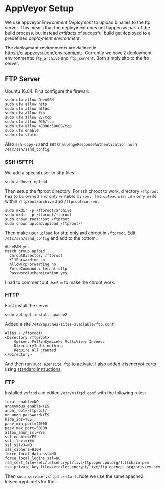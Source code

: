 # AppVeyor Setup

We use appveyor *Environment Deployment* to upload binaries to the ftp server. This means that the deployment does not happen as part of the build process, but instead *artifacts* of succesful build get deployed to a predefined *deployment environment*.

The deployment environments are defined in https://ci.appveyor.com/environments. Currently we have 2 deployment environments: `ftp_archive` and `ftp_current`. Both simply sftp to the ftp server. 

## FTP Server

Ubuntu 16.04. First configure the firewall:

```
sudo ufw allow OpenSSH
sudo ufw allow http
sudo ufw allow https
sudo ufw allow ftp
sudo ufw allow 20/tcp
sudo ufw allow 990/tcp
sudo ufw allow 40000:50000/tcp
sudo ufw enable
sudo ufw status
```

Also `ssh-copy-id` and set `ChallengeResponseAuthentication no` in `/etc/ssh/sshd_config`.

### SSH (SFTP)

We add a special user to sftp files:

```
sudo adduser upload
```

Then setup the ftproot directory. For ssh chroot to work, directory `/ftproot` has to be owned and only writable by `root`. The `upload` user can only write within `/ftproot/archive` and `/ftproot/current`.

```
sudo mkdir -p /ftproot/archive
sudo mkdir -p /ftproot/ftproot
sudo chown root:root /ftproot
sudo chown upload:upload /ftproot/*
```

Then make user `upload` for sftp only and chroot in `/ftproot`. Edit `/etc/ssh/sshd_config` and add to the bottom.

```
#UsePAM yes
Match group upload
  ChrootDirectory /ftproot
  X11Forwarding no
  AllowTcpForwarding no
  ForceCommand internal-sftp
  PasswordAuthentication yes
```

I had to comment out `UsePam` to make the chroot work.

### HTTP

First install the server

```
sudo apt-get install apache2
```

Added a site `/etc/apache2/sites-available/ftp.conf`

```
Alias / /ftproot/
<Directory /ftproot>
    Options FollowSymLinks MultiViews Indexes
    DirectoryIndex nothing
    Require all granted
</Directory>
```

And then run `sudo a2ensite ftp` to activate. I also added letsencrypt certs using [standard instructions](https://www.digitalocean.com/community/tutorials/how-to-secure-apache-with-let-s-encrypt-on-ubuntu-16-04).

### FTP

Installed `vsftpd` and edited `/etc/vsftpd.conf` with the following rules:

```
local_enable=NO
anonymous_enable=YES
anon_root=/ftproot/
no_anon_password=YES
hide_ids=YES
pasv_min_port=40000
pasv_max_port=50000
allow_anon_ssl=YES
ssl_enable=YES
ssl_tlsv1=YES
ssl_sslv3=NO
ssl_ciphers=HIGH
force_local_data_ssl=NO
force_local_logins_ssl=NO
rsa_cert_file=/etc/letsencrypt/live/ftp.opencpu.org/fullchain.pem
rsa_private_key_file=/etc/letsencrypt/live/ftp.opencpu.org/privkey.pem
```

Then `sudo service vsftpd restart`. Note we use the same apache2 letsencrypt certs for ftps.


